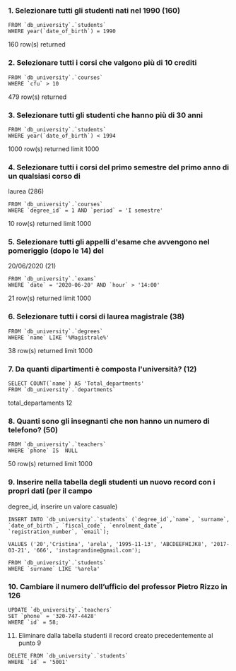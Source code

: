 
### 1. Selezionare tutti gli studenti nati nel 1990 (160)

```SELECT *
FROM `db_university`.`students`
WHERE year(`date_of_birth`) = 1990
```
160 row(s) returned


### 2. Selezionare tutti i corsi che valgono più di 10 crediti

```SELECT *
FROM `db_university`.`courses`
WHERE `cfu` > 10
```

479 row(s) returned


### 3. Selezionare tutti gli studenti che hanno più di 30 anni

```SELECT *
FROM `db_university`.`students`
WHERE year(`date_of_birth`) < 1994
```
1000 row(s) returned limit 1000


### 4. Selezionare tutti i corsi del primo semestre del primo anno di un qualsiasi corso di
laurea (286)

```SELECT *
FROM `db_university`.`courses`
WHERE `degree_id` = 1 AND `period` = 'I semestre'
```
<!-- controlar -->
10 row(s) returned limit 1000   


### 5. Selezionare tutti gli appelli d'esame che avvengono nel pomeriggio (dopo le 14) del
20/06/2020 (21)

```SELECT *
FROM `db_university`.`exams`
WHERE `date` = '2020-06-20' AND `hour` > '14:00'
```
21 row(s) returned limit 1000  


### 6. Selezionare tutti i corsi di laurea magistrale (38)

```SELECT *
FROM `db_university`.`degrees`
WHERE `name` LIKE '%Magistrale%'
```
38 row(s) returned limit 1000 


### 7. Da quanti dipartimenti è composta l'università? (12)

```
SELECT COUNT(`name`) AS 'Total_departments'
FROM `db_university`.`departments`
```
total_departaments 12


### 8. Quanti sono gli insegnanti che non hanno un numero di telefono? (50)

```SELECT *
FROM `db_university`.`teachers`
WHERE `phone` IS  NULL
```

50 row(s) returned limit 1000 


### 9. Inserire nella tabella degli studenti un nuovo record con i propri dati (per il campo
degree_id, inserire un valore casuale)

```
INSERT INTO `db_university`.`students` (`degree_id`,`name`, `surname`, `date_of_birth`, `fiscal_code`, `enrolment_date`, `registration_number`, `email`);

VALUES ('20','Cristina', 'arela', '1995-11-13', 'ABCDEEFHIJK8', '2017-03-21', '666', 'instagrandine@gmail.com');
```

```SELECT * 
FROM `db_university`.`students`
WHERE `surname` LIKE '%arela'
```

### 10. Cambiare il numero dell’ufficio del professor Pietro Rizzo in 126

```
UPDATE `db_university`.`teachers`
SET `phone` = '320-747-4428'
WHERE `id` = 58;
```


11. Eliminare dalla tabella studenti il record creato precedentemente al punto 9

```
DELETE FROM `db_university`.`students`
WHERE `id` = '5001'
```